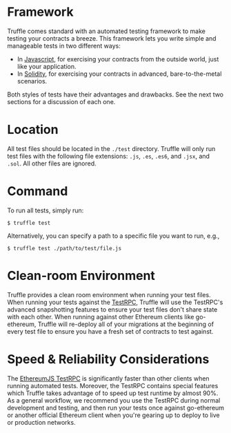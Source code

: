 # Framework

Truffle comes standard with an automated testing framework to make testing your contracts a breeze. This framework lets you write simple and manageable tests in two different ways:

* In [Javascript](/docs/getting_started/javascript-tests), for exercising your contracts from the outside world, just like your application.
* In [Solidity](/docs/getting_started/solidity-tests), for exercising your contracts in advanced, bare-to-the-metal scenarios.

Both styles of tests have their advantages and drawbacks. See the next two sections for a discussion of each one.

# Location

All test files should be located in the `./test` directory. Truffle will only run test files with the following file extensions: `.js`, `.es`, `.es6`, and `.jsx`, and `.sol`. All other files are ignored.

# Command

To run all tests, simply run:

```
$ truffle test
```

Alternatively, you can specify a path to a specific file you want to run, e.g.,

```none
$ truffle test ./path/to/test/file.js
```

# Clean-room Environment

Truffle provides a clean room environment when running your test files. When running your tests against the [TestRPC](https://github.com/ethereumjs/testrpc), Truffle will use the TestRPC's advanced snapshotting features to ensure your test files don't share state with each other. When running against other Ethereum clients like go-ethereum, Truffle will re-deploy all of your migrations at the beginning of every test file to ensure you have a fresh set of contracts to test against.

# Speed & Reliability Considerations

The [EthereumJS TestRPC](https://github.com/ethereumjs/testrpc) is significantly faster than other clients when running automated tests. Moreover, the TestRPC contains special features which Truffle takes advantage of to speed up test runtime by almost 90%. As a general workflow, we recommend you use the TestRPC during normal development and testing, and then run your tests once against go-ethereum or another official Ethereum client when you're gearing up to deploy to live or production networks.
